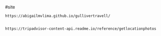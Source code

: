 #site
    
    https://abigailmvlima.github.io/gullivertravell/


    https://tripadvisor-content-api.readme.io/reference/getlocationphotos
